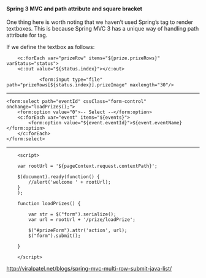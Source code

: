 
#### Spring 3 MVC and path attribute and square bracket
One thing here is worth noting that we haven’t used Spring’s tag to render textboxes. 
This is because Spring MVC 3 has a unique way of handling path attribute for tag. 

If we define the textbox as follows:

		<c:forEach var="prizeRow" items="${prize.prizeRows}" varStatus="status"> 
		<c:out value="${status.index}"></c:out> 

				<form:input type="file" path="prizeRows[${status.index}].prizeImage" maxlength="30"/>

-------------- 

	<form:select path="eventId" cssClass="form-control" onchange="loadPrizes();">
		<form:option value="0">-- Select --</form:option>
		<c:forEach var="event" items="${events}">
			<form:option value="${event.eventId}">${event.eventName}</form:option>
		</c:forEach>
	</form:select>
								
-------------- 
		<script>
		
		var rootUrl = '${pageContext.request.contextPath}';
		
		$(document).ready(function() {
			//alert('welcome ' + rootUrl);
		}
		);
		
		function loadPrizes() {
			
			var str = $("form").serialize();
			var url = rootUrl + '/prize/loadPrize';
			
			$("#prizeForm").attr('action', url);
			$("form").submit();
			
		}
		
		</script>

http://viralpatel.net/blogs/spring-mvc-multi-row-submit-java-list/

